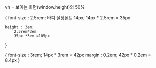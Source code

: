 vh = 보이는 화면(window.height)의 50%

{
    font-size : 2.5rem;
        바디 설정폰트 14px;
        14px * 2.5rem  = 35px

    height : 3em;
        2.5rem*3em
        35px *3em =105px
}


{
    font-size : 3rem;
        14px * 3rem = 42px
    margin : 0.2em;
        42px * 0.2em = 8.4px
}




